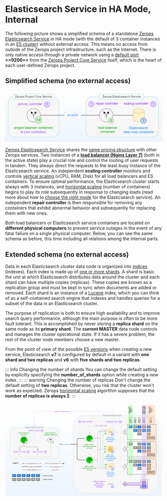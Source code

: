 # Elasticsearch Service in HA Mode, Internal

The following picture shows a simplified schema of a standalone [Zerops Elasticsearch Service](/documentation/services/search-engines/elasticsearch.html) in HA mode (with the default of 3 container instances in an [ES cluster](https://www.elastic.co/guide/en/elasticsearch/reference/current/add-elasticsearch-nodes.html)) without external access. This means no access from outside of the Zerops project infrastructure, such as the Internet. There is only native access through a private network using a [default port](/documentation/services/search-engines/elasticsearch.html#hostname-and-port) **==9200==** from the [Zerops Project Core Service](/documentation/overview/how-zerops-works-inside/typical-schemas-of-zerops-projects.html) itself, which is the heart of each user-defined Zerops project.

## Simplified schema (no external access)

![Zerops Elasticsearch Service](./images/Zerops-ES-Service-Base.png "Zerops Elasticsearch Service")

[Zerops Elasticsearch Service](/documentation/services/search-engines/elasticsearch.html) shares the [same pricing structure](/documentation/overview/pricing.html#services) with other Zerops services. Two instances of a **[load balancer (Nginx Layer 7)](https://www.nginx.com/resources/glossary/layer-7-load-balancing)** (both in the active state) play a crucial role and control the routing of user requests in tandem. They always direct the requests to the least busy instance of the Elasticsearch service. An independent **scaling controller** monitors and controls [vertical scaling](/documentation/automatic-scaling/how-automatic-scaling-works.html#vertical-scaling) (vCPU, RAM, Disk) for all load balancers and ES containers. To ensure optimal performance, the Elasticsearch cluster starts always with 3 instances, and [horizontal scaling](/documentation/automatic-scaling/how-automatic-scaling-works.html#horizontal-scaling) (number of containers) begins to play its role subsequently in response to changing loads (read more about how to [choose the right mode](/documentation/services/search-engines/elasticsearch.html#ha-non-ha-mode) for the Elasticsearch service). An independent **repair controller** is then responsible for removing any containers that exhibit abnormal behavior and subsequently for replacing them with new ones.

Both load balancers or Elasticsearch service containers are located on **different physical computers** to prevent service outages in the event of any fatal failure on a single physical computer. Below, you can see the same schema as before, this time including all relations among the internal parts.

## Extended schema (no external access)

Data in each Elasticsearch cluster data node is organized into [indices](https://www.elastic.co/guide/en/elasticsearch/guide/2.x/_add_an_index.html) (indexes). Each index is made up of [one or more shards](https://www.elastic.co/blog/how-many-shards-should-i-have-in-my-elasticsearch-cluster). A shard is basic the unit at which Elasticsearch distributes data around the cluster and each shard can have multiple copies (replicas). These copies are known as a replication group and must be kept in sync when documents are added or removed. Each shard is an instance of a [Lucene](https://www.elastic.co/celebrating-lucene) index, which you can think of as a self-contained search engine that indexes and handles queries for a subset of the data in an Elasticsearch cluster.

The purpose of replication is both to ensure high availability and to improve search query performance, although the main purpose is often to be more fault tolerant. This is accomplished by never storing a **replica shard** on the same node as its **primary shard**. The **current MASTER** data node controls and manages the cluster operational state. If it has a severe problem, the rest of the cluster node members choose a new master.

From the point of view of the possible [ES versions](/documentation/services/search-engines/elasticsearch.html#version-to-choose) when creating a new service, Elasticsearch **v7** is configured by default in a variant with **one shard and two replicas** and **v6** with **five shards and two replicas**.

<!-- markdownlint-disable DOCSMD004 -->
::: info Changing the number of shards
You can change the default setting by explicitly specifying the **number_of_shards** option while creating a new index.
:::
::: warning Changing the number of replicas
Don't change the default setting of **two replicas**. Otherwise, you risk that the cluster won't work as expected. Zerops [horizontal scaling](/documentation/automatic-scaling/how-automatic-scaling-works.html#horizontal-scaling) algorithm supposes that the **number of replicas is always 2**.
:::
<!-- markdownlint-enable DOCSMD004 -->

![Zerops Elasticsearch Service](./images/Zerops-ES-Service-Detail.png "Zerops Elasticsearch Service")


